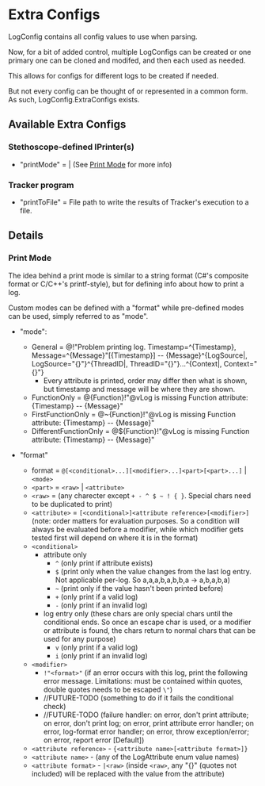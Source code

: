 # Extra Configs

LogConfig contains all config values to use when parsing.

Now, for a bit of added control, multiple LogConfigs can be created or one primary one can be cloned and modifed, and then each used as needed.

This allows for configs for different logs to be created if needed.

But not every config can be thought of or represented in a common form. As such, LogConfig.ExtraConfigs exists.

## Available Extra Configs

### Stethoscope-defined IPrinter(s)

- "printMode" = <Mode> | <Format> (See [Print Mode](#print-mode) for more info)

### Tracker program

- "printToFile" = File path to write the results of Tracker's execution to a file.

## Details

### Print Mode

The idea behind a print mode is similar to a string format (C#'s composite format or C/C++'s printf-style), but for defining info about how to print a log.

Custom modes can be defined with a "format" while pre-defined modes can be used, simply referred to as "mode".

- "mode":
    - General = @!"Problem printing log. Timestamp=^{Timestamp}, Message=^{Message}"[{Timestamp}] -- {Message}^{LogSource|, LogSource="{}"}^{ThreadID|, ThreadID="{}"}...^{Context|, Context="{}"}
        - Every attribute is printed, order may differ then what is shown, but timestamp and message will be where they are shown.
    - FunctionOnly = @{Function}!"@vLog is missing Function attribute: {Timestamp} -- {Message}"
    - FirstFunctionOnly = @~{Function}!"@vLog is missing Function attribute: {Timestamp} -- {Message}"
    - DifferentFunctionOnly = @${Function}!"@vLog is missing Function attribute: {Timestamp} -- {Message}"

- "format"
    - format = `@[<conditional>...][<modifier>...]<part>[<part>...]` | `<mode>`
    - `<part>` = `<raw>` | `<attribute>`
    - `<raw>` = (any charecter except `+ - ^ $ ~ ! { }`. Special chars need to be duplicated to print)
    - `<attribute>` = `[<conditional>]<attribute reference>[<modifier>]` (note: order matters for evaluation purposes. So a condition will always be evaluated before a modifier, while which modifier gets tested first will depend on where it is in the format)
    - `<conditional>`
		- attribute only
			- `^` (only print if attribute exists)
			- `$` (print only when the value changes from the last log entry. Not applicable per-log. So a,a,a,b,a,b,b,a -> a,b,a,b,a)
			- `~` (print only if the value hasn't been printed before)
			- `+` (only print if a valid log)
			- `-` (only print if an invalid log)
		- log entry only (these chars are only special chars until the conditional ends. So once an escape char is used, or a modifier or attribute is found, the chars return to normal chars that can be used for any purpose)
			- `v` (only print if a valid log)
			- `i` (only print if an invalid log)
    - `<modifier>`
        - `!"<format>"` (if an error occurs with this log, print the following error message. Limitations: must be contained within quotes, double quotes needs to be escaped `\"`)
        - //FUTURE-TODO (something to do if it fails the conditional check)
        - //FUTURE-TODO (failure handler: on error, don't print attribute; on error, don't print log; on error, print attribute error handler; on error, log-format error handler; on error, throw exception/error; on error, report error [Default])
    - `<attribute reference>` - `{<attribute name>[<attribute format>]}`
    - `<attribute name>` - (any of the LogAttribute enum value names)
    - `<attribute format>` - `|<raw>` (inside `<raw>`, any "{}" (quotes not included) will be replaced with the value from the attribute)
